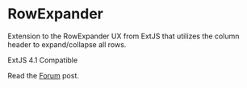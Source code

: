RowExpander
===========

Extension to the RowExpander UX from ExtJS that utilizes the column header to expand/collapse all rows.

ExtJS 4.1 Compatible

Read the [Forum] post.

[Forum]: http://www.sencha.com/forum/showthread.php?184540-RowExpander-including-expand-collapse-all-via-header&p=746066
